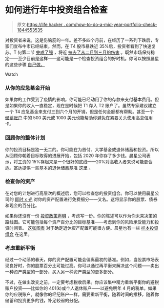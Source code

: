 # 如何进行年中投资组合检查

> 原文:[https://life hacker . com/how-to-do-a-mid-year-portfolio-check-1844553535](https://lifehacker.com/how-to-do-a-mid-year-portfolio-checkup-1844553535)

对投资者来说，这是伤脑筋的一年。差不多四个月前，在经历了一系列下跌后，专家们宣布牛市已经结束。然而，在 T4 股市暴跌近 35%后，投资者看到了快速复苏。T 何第二节 [完成了强](https://www.wsj.com/articles/global-stock-markets-dow-update-6-30-2020-11593508397) ，将近 [抹去了从二月到三月的伤害](https://www.wsj.com/market-data/quotes/index/US/DJIA) 。既然市场保持稳定——至少目前是这样——这可能是一个检查投资组合的好时机。你可以按照晨星 的这些步骤 [自己做。](https://www.morningstar.com/articles/990284/a-midyear-portfolio-checkup-in-7-steps)

Watch

### **从你的应急基金开始**

如果你的工作受到了疫情的影响，你可能已经动用了你的存款来支付基本费用。但是如果你的收入一直稳定，现在是时候把 T1 存入 T2 账户了。虽然专家建议建立一个 T4 应急基金来支付三到六个月的开销，但是任何金额都有帮助。甚至一个 [储蓄账户](https://twocents.lifehacker.com/where-to-put-your-money-when-interest-rates-are-falling-1844380477) 中的 500 美元或 1000 美元也能帮助你避免在紧要关头使用高息信用卡。

### **回顾你的整体计划**

你的投资目标是独一无二的。你可能在为首付、大学基金或退休储蓄和投资。所以从回顾你朝着目标取得的进展开始，包括 2020 年你存了多少钱。晨星公司表示，将工资的 15%存起来是一个很好的底线——20%对高收入者来说可能更合适。富达提供一些基本的退休储蓄基准 [这里](https://www.fidelity.com/viewpoints/retirement/how-much-do-i-need-to-retire) 。

### **检查你的资产**

在对您的计划进行高层次的概述后，您可以检查您的投资组合。你可以使用晨星公司的 [即时 x 光](https://www.morningstar.com/instant-x-ray) 对你的资产配置进行免费细分——又名。这将显示你的股票、债券和现金的百分比。

如果你还没有一份 [投资政策声明](https://www.morningstar.com/articles/827425/how-to-create-an-investment-policy-statement) ，考虑写一份。你的陈述可以作为你未来决策的路线图。它可能包括每个资产百分比的目标基准——考虑到你的风险承受能力和投资时间表。 [这张图表](https://indexes.morningstar.com/resources/PDF/upload/Morningstar%20Lifetime%20Allocation%20Summary_062419%20FINAL.pdf) 对于确定退休资产配置可能很方便。晨星也有一些 [样本投资组合](https://www.morningstar.com/model-portfolios/retirees) 在这里。

### **考虑重新平衡**

经过一个动荡的春天，你的资产配置可能会偏离最初的基准。例如，当股票市场表现良好时，你的股票百分比可能过高。你可以通过再平衡来解决这个问题——卖出一种资产类型的一部分，买入另一种资产类型的更多部分。

不过，在做出改变之前，一定要考虑税收后果。你应该集中精力重新平衡你的避税账户投资——比如你的 401(k)或个人退休账户——以避免明年 4 月的税单。如果你的应税账户，就像你的经纪账户一样，需要重新平衡，随着时间的推移，随着你储蓄和投资更多的钱，补足较弱的分配。